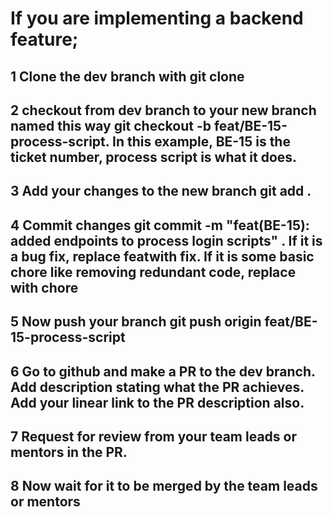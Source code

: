 # If you are implementing a backend feature;

## 1 Clone the dev branch with git clone <repo-link-here>

## 2 checkout from dev branch to your new branch named this way git checkout -b feat/BE-15-process-script. In this example, BE-15 is the ticket number, process script is what it does.

## 3 Add your changes to the new branch git add .

## 4 Commit changes git commit -m "feat(BE-15): added endpoints to process login scripts" . If it is a bug fix, replace featwith fix. If it is some basic chore like removing redundant code, replace with chore

## 5 Now push your branch git push origin feat/BE-15-process-script

## 6 Go to github and make a PR to the dev branch. Add description stating what the PR achieves. Add your linear link to the PR description also.

## 7 Request for review from your team leads or mentors in the PR.

## 8 Now wait for it to be merged by the team leads or mentors
